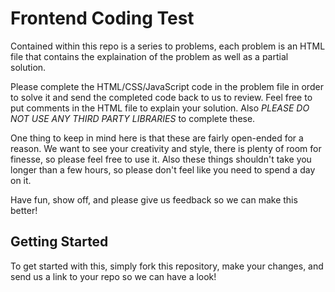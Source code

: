 # Frontend Coding Test

Contained within this repo is a series to problems, each problem is an HTML file that contains the explaination of the problem as well as a partial solution.

Please complete the HTML/CSS/JavaScript code in the problem file in order to solve it and send the completed code back to us to review. Feel free to put comments in the HTML file to explain your solution. Also *PLEASE DO NOT USE ANY THIRD PARTY LIBRARIES* to complete these.

One thing to keep in mind here is that these are fairly open-ended for a reason. We want to see your creativity and style, there is plenty of room for finesse, so please feel free to use it. Also these things shouldn't take you longer than a few hours, so please don't feel like you need to spend a day on it.

Have fun, show off, and please give us feedback so we can make this better!

## Getting Started

To get started with this, simply fork this repository, make your changes, and send us a link to your repo so we can have a look!